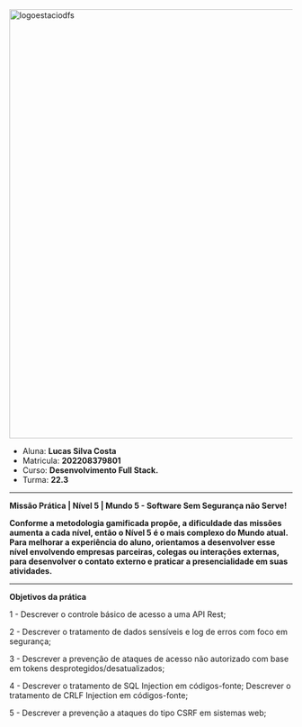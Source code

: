 


<img width="762" alt="logoestaciodfs" src="https://user-images.githubusercontent.com/104142117/204535322-571ae0a5-b475-4441-83b2-06ba02d9930d.png">


- Aluna: **Lucas Silva Costa**
- Matricula: **202208379801**
- Curso: **Desenvolvimento Full Stack.**
- Turma: **22.3**

---

**Missão Prática | Nível 5 | Mundo 5 - Software Sem Segurança não Serve!**


**Conforme a metodologia gamificada propõe, a dificuldade das missões aumenta a cada nível, então o Nível 5 é o mais complexo do Mundo atual.  Para melhorar a experiência do aluno, orientamos a desenvolver esse nível envolvendo empresas parceiras, colegas ou interações externas, para desenvolver o contato externo e praticar a presencialidade em suas atividades.**

---
**Objetivos da prática**


1 - Descrever o controle básico de acesso a uma API Rest;

2 - Descrever o tratamento de dados sensíveis e log de erros com foco em segurança;

3 - Descrever a prevenção de ataques de acesso não autorizado com base em tokens desprotegidos/desatualizados;

4 - Descrever o tratamento de SQL Injection em códigos-fonte; Descrever o tratamento
de CRLF Injection em códigos-fonte;

5 - Descrever a prevenção a ataques do tipo CSRF em sistemas web;
